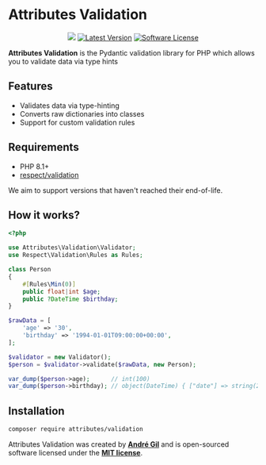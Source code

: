 # Attributes Validation

<p align="center">
    <a href="https://codecov.io/gh/Attributes-PHP/validation"><img src="https://codecov.io/gh/Attributes-PHP/validation/graph/badge.svg?token=9W2JHIDQ2V"/></a>
    <a href="https://packagist.org/packages/Attributes-PHP/validation"><img alt="Latest Version" src="https://img.shields.io/packagist/v/Attributes-PHP/validation"></a>
    <a href="https://packagist.org/packages/Attributes-PHP/validation"><img alt="Software License" src="https://img.shields.io/packagist/l/Attributes-PHP/validation"></a>
</p>

**Attributes Validation** is the Pydantic validation library for PHP which allows you to validate data via type hints

## Features

- Validates data via type-hinting
- Converts raw dictionaries into classes
- Support for custom validation rules

## Requirements

- PHP 8.1+
- [respect/validation](https://github.com/Respect/Validation)

We aim to support versions that haven't reached their end-of-life.

## How it works?

```php
<?php

use Attributes\Validation\Validator;
use Respect\Validation\Rules as Rules;

class Person
{
    #[Rules\Min(0)]
    public float|int $age;
    public ?DateTime $birthday;
}

$rawData = [
    'age' => '30',
    'birthday' => '1994-01-01T09:00:00+00:00',
];

$validator = new Validator();
$person = $validator->validate($rawData, new Person);

var_dump($person->age);      // int(100)
var_dump($person->birthday); // object(DateTime) { ["date"] => string(26) "1994-01-01 09:00:00.000000", (...) }
```

## Installation

```bash
composer require attributes/validation
```

Attributes Validation was created by **[André Gil](https://www.linkedin.com/in/andre-gil/)** and is open-sourced software licensed under the **[MIT license](https://opensource.org/licenses/MIT)**.
